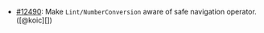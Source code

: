 * [#12490](https://github.com/rubocop/rubocop/issues/12490): Make `Lint/NumberConversion` aware of safe navigation operator. ([@koic][])
